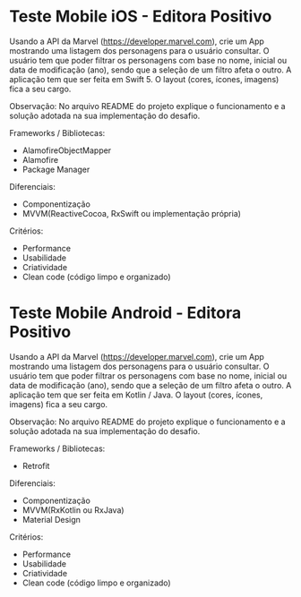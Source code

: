 # Teste Mobile iOS - Editora Positivo
Usando a API da Marvel (https://developer.marvel.com), crie um  App mostrando uma listagem dos personagens para o usuário consultar. 
O usuário tem que poder filtrar os personagens com base no nome, inicial ou data de modificação (ano), sendo que a seleção de um filtro afeta o outro.  A aplicação tem que ser feita em Swift 5. O layout (cores, ícones, imagens) fica a seu cargo. 

Observação: No arquivo README do projeto explique o funcionamento e a solução adotada na sua implementação do desafio.

Frameworks / Bibliotecas:
- AlamofireObjectMapper
- Alamofire
- Package Manager

Diferenciais:
- Componentização
- MVVM(ReactiveCocoa, RxSwift ou implementação própria)

Critérios:
- Performance
- Usabilidade
- Criatividade
- Clean code (código limpo e organizado)


# Teste Mobile Android - Editora Positivo
Usando a API da Marvel (https://developer.marvel.com), crie um  App mostrando uma listagem dos personagens para o usuário consultar. 
O usuário tem que poder filtrar os personagens com base no nome, inicial ou data de modificação (ano), sendo que a seleção de um filtro afeta o outro.  A aplicação tem que ser feita em Kotlin / Java. O layout (cores, ícones, imagens) fica a seu cargo. 

Observação: No arquivo README do projeto explique o funcionamento e a solução adotada na sua implementação do desafio.

Frameworks / Bibliotecas:
- Retrofit

Diferenciais:
- Componentização
- MVVM(RxKotlin ou RxJava)
- Material Design

Critérios:
- Performance
- Usabilidade
- Criatividade
- Clean code (código limpo e organizado)
